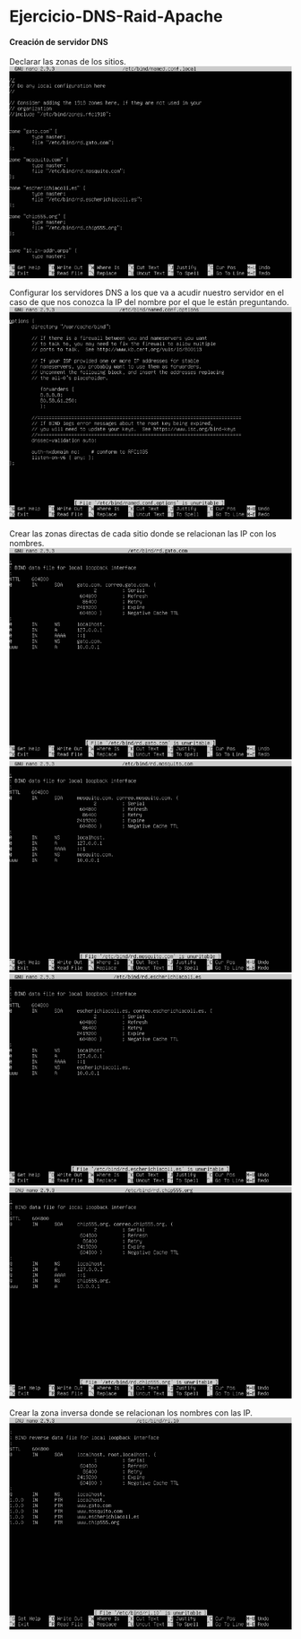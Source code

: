 # Ejercicio-DNS-Raid-Apache
#### Creación de servidor DNS
Declarar las zonas de los sitios.
![named.conf.local.PNG](https://github.com/antoniodavidperez/Ejercicio-DNS-Raid-Apache/blob/master/named.conf.local.PNG)

Configurar los servidores DNS a los que va a acudir nuestro servidor en el caso de que nos conozca la IP del nombre por el que le están preguntando.
![named.conf.local.PNG](https://github.com/antoniodavidperez/Ejercicio-DNS-Raid-Apache/blob/master/named.conf.options.PNG)

Crear las zonas directas de cada sitio donde se relacionan las IP con los nombres.
![named.conf.local.PNG](https://github.com/antoniodavidperez/Ejercicio-DNS-Raid-Apache/blob/master/rd.gato.com.PNG)
![named.conf.local.PNG](https://github.com/antoniodavidperez/Ejercicio-DNS-Raid-Apache/blob/master/rd.mosquito.com.PNG)
![named.conf.local.PNG](https://github.com/antoniodavidperez/Ejercicio-DNS-Raid-Apache/blob/master/rd.escherichiacoli.es.PNG)
![named.conf.local.PNG](https://github.com/antoniodavidperez/Ejercicio-DNS-Raid-Apache/blob/master/rd.chip555.org.PNG)

Crear la zona inversa donde se relacionan los nombres con las IP.
![named.conf.local.PNG](https://github.com/antoniodavidperez/Ejercicio-DNS-Raid-Apache/blob/master/ri.10.PNG)
